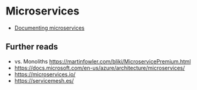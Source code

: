 # Microservices

- [Documenting microservices](./microservices/how-to_document_microservices.md)

## Further reads

- vs. Monoliths <https://martinfowler.com/bliki/MicroservicePremium.html>
- <https://docs.microsoft.com/en-us/azure/architecture/microservices/>
- <https://microservices.io/>
- <https://servicemesh.es/>
